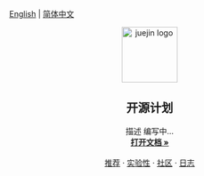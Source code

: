 <a href="./README_EN.md">English</a> |
<a href="./README.md">简体中文</a>

<p align="center">
  <a href="#">
    <img src="https://github.com/juejin-im/open-source/blob/master/public/logo.png" alt="juejin logo" width="100" height="100">
  </a>
</p>

<h2 align="center">开源计划</h2>

<p align="center">
  描述 编写中...
  <br>
  <a href="#"><strong>打开文档 »</strong></a>
  <br>
  <br>
  <a href="#">推荐</a>
  ·
  <a href="#">实验性</a>
  ·
  <a href="#">社区</a>
  ·
  <a href="#">日志</a>
</p>
